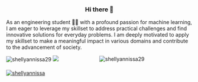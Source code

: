 
<p align="center">
  <h3 align="center">Hi there 👋</h3>
  As an engineering student 🧑‍🎓 with a profound passion for machine learning, I am eager to leverage my skillset to address practical challenges and find innovative solutions for everyday problems. I am deeply motivated to apply my skillset to make a meaningful impact in various domains and contribute to the advancement of society.
</p>

<!--


Here are some ideas to get you started

- 🔭 I’m currently working on ..
- 🌱 I’m currently learning ..
- 👯 I’m looking to collaborate on ..
- 🤔 I’m looking for help with ...
- 💬 Ask me about ...
- 📫 How to reach me: ..
- 😄 Pronouns: he/him
- Guess what you are working 




-->
<div style="display: flex; justify-content: space-between; align-items: center; margin-bottom: 20px;">
  <div style="flex: 1;">
    <img src="https://github-readme-stats.vercel.app/api?username=shellyannissa&theme=onedark&show_icons=true&locale=en" alt="shellyannissa29" />
    <img src="https://github-readme-stats.vercel.app/api/top-langs?username=shellyannissa&show_icons=true&locale=en&layout=compact" />
  </div>


  
  <div style="flex: 1;">
    <img src="https://github-readme-streak-stats.herokuapp.com/?user=shellyannissa" alt="shellyannissa29" />
  </div>
</div>


  <div style="flex: 1;">
    <a href="https://github.com/ryo-ma/github-profile-trophy">
      <img src="https://github-profile-trophy.vercel.app/?username=shellyannissa&theme=onedark&row=1" alt="shellyannissa" />
    </a>
  </div>
</div>



